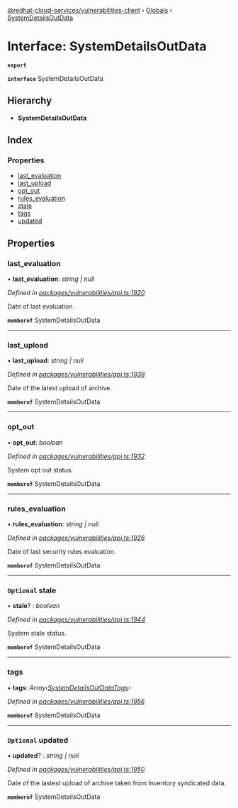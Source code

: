 [@redhat-cloud-services/vulnerabilities-client](../README.md) › [Globals](../globals.md) › [SystemDetailsOutData](systemdetailsoutdata.md)

# Interface: SystemDetailsOutData

**`export`** 

**`interface`** SystemDetailsOutData

## Hierarchy

* **SystemDetailsOutData**

## Index

### Properties

* [last_evaluation](systemdetailsoutdata.md#last_evaluation)
* [last_upload](systemdetailsoutdata.md#last_upload)
* [opt_out](systemdetailsoutdata.md#opt_out)
* [rules_evaluation](systemdetailsoutdata.md#rules_evaluation)
* [stale](systemdetailsoutdata.md#optional-stale)
* [tags](systemdetailsoutdata.md#tags)
* [updated](systemdetailsoutdata.md#optional-updated)

## Properties

###  last_evaluation

• **last_evaluation**: *string | null*

*Defined in [packages/vulnerabilities/api.ts:1920](https://github.com/RedHatInsights/javascript-clients/blob/master/packages/vulnerabilities/api.ts#L1920)*

Date of last evaluation.

**`memberof`** SystemDetailsOutData

___

###  last_upload

• **last_upload**: *string | null*

*Defined in [packages/vulnerabilities/api.ts:1938](https://github.com/RedHatInsights/javascript-clients/blob/master/packages/vulnerabilities/api.ts#L1938)*

Date of the latest upload of archive.

**`memberof`** SystemDetailsOutData

___

###  opt_out

• **opt_out**: *boolean*

*Defined in [packages/vulnerabilities/api.ts:1932](https://github.com/RedHatInsights/javascript-clients/blob/master/packages/vulnerabilities/api.ts#L1932)*

System opt out status.

**`memberof`** SystemDetailsOutData

___

###  rules_evaluation

• **rules_evaluation**: *string | null*

*Defined in [packages/vulnerabilities/api.ts:1926](https://github.com/RedHatInsights/javascript-clients/blob/master/packages/vulnerabilities/api.ts#L1926)*

Date of last security rules evaluation.

**`memberof`** SystemDetailsOutData

___

### `Optional` stale

• **stale**? : *boolean*

*Defined in [packages/vulnerabilities/api.ts:1944](https://github.com/RedHatInsights/javascript-clients/blob/master/packages/vulnerabilities/api.ts#L1944)*

System stale status.

**`memberof`** SystemDetailsOutData

___

###  tags

• **tags**: *Array‹[SystemDetailsOutDataTags](systemdetailsoutdatatags.md)›*

*Defined in [packages/vulnerabilities/api.ts:1956](https://github.com/RedHatInsights/javascript-clients/blob/master/packages/vulnerabilities/api.ts#L1956)*

**`memberof`** SystemDetailsOutData

___

### `Optional` updated

• **updated**? : *string | null*

*Defined in [packages/vulnerabilities/api.ts:1950](https://github.com/RedHatInsights/javascript-clients/blob/master/packages/vulnerabilities/api.ts#L1950)*

Date of the lastest upload of archive taken from Inventory syndicated data.

**`memberof`** SystemDetailsOutData
